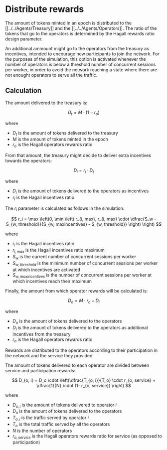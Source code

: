 # Distribute rewards

The amount of tokens minted in an epoch is distributed to the [[../../Agents/Treasury]] and the [[../../Agents/Operators]]. 
The ratio of the tokens that go to the operators is determined by the Hagall rewards ratio design parameter.

An additional ammount might go to the operators from the treasury as incentives, intended to encourage new participants to join the network.
For the purposes of the simulation, this option is activated whenever the number of operators is below a threshold number of concurrent sessions per worker, in order to avoid the network reaching a state where there are not enought operators to serve all the traffic.

## Calculation

The amount delivered to the treasury is:

$$
D_t = M \cdot (1 - r_o)
$$

where
 * $D_t$ is the amount of tokens delivered to the treasury
 * $M$ is the amount of tokens minted in the epoch
 * $r_o$ is the Hagall operators rewards ratio

From that amount, the treasury might decide to deliver extra incentives towards the operators:

$$
D_i = r_i \cdot D_t
$$

where
 * $D_i$ is the amount of tokens delivered to the operators as incentives
 * $r_i$ is the Hagall incentives ratio

The $r_i$ parameter is calculated as follows in the simulation:

$$
r_i = \max \left(0, \min \left( r_{i, max}, r_{i, max} \cdot \dfrac{S_w - S_{w, threshold}}{S_{w, maxincentives} - S_{w, threshold}}  \right) \right)
$$

where
 * $r_i$ is the Hagall incentives ratio
 * $r_{i, max}$ is the Hagall incentives ratio maximum
 * $S_w$ is the current number of concurrent sessions per worker
 * $S_{w, threshold}$ is the minimum number of concurrent sessions per worker at which incentives are activated
 * $S_{w, maxincentives}$ is the number of concurrent sessions per worker at which incentives reach their maximum

Finally, the amount from which operator rewards will be calculated is:

$$
D_o = M \cdot r_o + D_i
$$

where
 * $D_o$ is the amount of tokens delivered to the operators
 * $D_i$ is the amount of tokens delivered to the operators as additional incentives from the treasury
 * $r_o$ is the Hagall operators rewards ratio

Rewards are distributed to the operators according to their participation in the network and the service they provided.

The amount of tokens delivered to each operator are divided between service and participation rewards:

$$
D_{o, i} = D_o \cdot \left(\dfrac{T_{o, i}}{T_o} \cdot r_{o, service} + \dfrac{1}{N} \cdot (1- r_{o, service})  \right)
$$

where
 * $D_{o, i}$ is the amount of tokens delivered to operator $i$
 * $D_o$ is the amount of tokens delivered to the operators
 * $T_{o, i}$ is the traffic served by operator $i$
 * $T_o$ is the total traffic served by all the operators
 * $N$ is the number of operators
 * $r_{o, service}$ is the Hagall operators rewards ratio for service (as opposed to participation)
